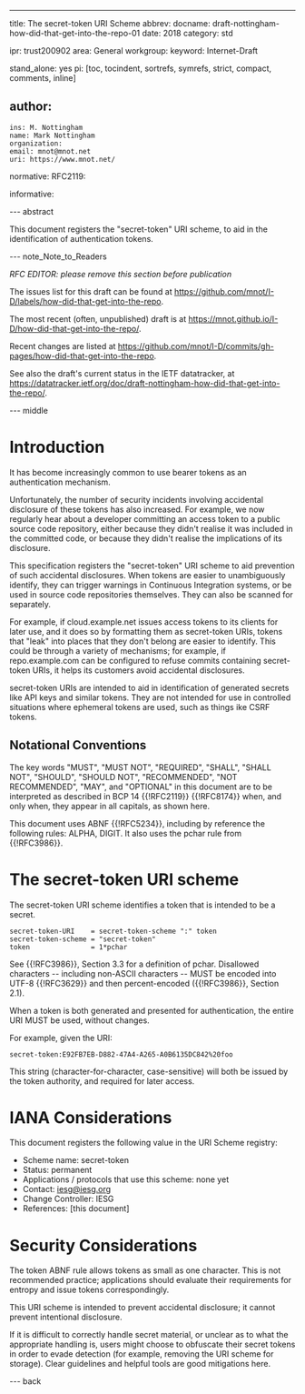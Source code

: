 ---
title: The secret-token URI Scheme
abbrev:
docname: draft-nottingham-how-did-that-get-into-the-repo-01
date: 2018
category: std

ipr: trust200902
area: General
workgroup:
keyword: Internet-Draft

stand_alone: yes
pi: [toc, tocindent, sortrefs, symrefs, strict, compact, comments, inline]

author:
 -
    ins: M. Nottingham
    name: Mark Nottingham
    organization:
    email: mnot@mnot.net
    uri: https://www.mnot.net/

normative:
  RFC2119:

informative:


--- abstract

This document registers the "secret-token" URI scheme, to aid in the identification
of authentication tokens.

--- note_Note_to_Readers

*RFC EDITOR: please remove this section before publication*

The issues list for this draft can be found at <https://github.com/mnot/I-D/labels/how-did-that-get-into-the-repo>.

The most recent (often, unpublished) draft is at <https://mnot.github.io/I-D/how-did-that-get-into-the-repo/>.

Recent changes are listed at <https://github.com/mnot/I-D/commits/gh-pages/how-did-that-get-into-the-repo>.

See also the draft's current status in the IETF datatracker, at
<https://datatracker.ietf.org/doc/draft-nottingham-how-did-that-get-into-the-repo/>.

--- middle

# Introduction

It has become increasingly common to use bearer tokens as an authentication mechanism.

Unfortunately, the number of security incidents involving accidental disclosure of these tokens has also increased. For example, we now regularly hear about a developer committing an access token to a public source code repository, either because they didn't realise it was included in the committed code, or because they didn't realise the implications of its disclosure.

This specification registers the "secret-token" URI scheme to aid prevention of such accidental disclosures. When tokens are easier to unambiguously identify, they can trigger warnings in Continuous Integration systems, or be used in source code repositories themselves. They can also be scanned for separately.

For example, if cloud.example.net issues access tokens to its clients for later use, and it does so by formatting them as secret-token URIs, tokens that "leak" into places that they don't belong are easier to identify. This could be through a variety of mechanisms; for example, if repo.example.com can be configured to refuse commits containing secret-token URIs, it helps its customers avoid accidental disclosures.

secret-token URIs are intended to aid in identification of generated secrets like API keys and similar tokens. They are not intended for use in controlled situations where ephemeral tokens are used, such as things ike CSRF tokens.

## Notational Conventions

The key words "MUST", "MUST NOT", "REQUIRED", "SHALL", "SHALL NOT", "SHOULD", "SHOULD NOT",
"RECOMMENDED", "NOT RECOMMENDED", "MAY", and "OPTIONAL" in this document are to be interpreted as
described in BCP 14 {{!RFC2119}} {{!RFC8174}} when, and only when, they appear in all capitals, as
shown here.

This document uses ABNF {{!RFC5234}}, including by reference the following rules: ALPHA, DIGIT. It also uses the pchar rule from {{!RFC3986}}.


# The secret-token URI scheme

The secret-token URI scheme identifies a token that is intended to be a secret.

~~~ abnf
secret-token-URI    = secret-token-scheme ":" token
secret-token-scheme = "secret-token"
token               = 1*pchar
~~~

See {{!RFC3986}}, Section 3.3 for a definition of pchar. Disallowed characters -- including non-ASCII characters -- MUST be encoded into UTF-8 {{!RFC3629}} and then percent-encoded ({{!RFC3986}}, Section 2.1).

When a token is both generated and presented for authentication, the entire URI MUST be used,
without changes.

For example, given the URI:

~~~ example
secret-token:E92FB7EB-D882-47A4-A265-A0B6135DC842%20foo
~~~

This string (character-for-character, case-sensitive) will both be issued by the token authority, and required for later access.


# IANA Considerations

This document registers the following value in the URI Scheme registry:

* Scheme name: secret-token
* Status: permanent
* Applications / protocols that use this scheme: none yet
* Contact: iesg@iesg.org
* Change Controller: IESG
* References: [this document]


# Security Considerations

The token ABNF rule allows tokens as small as one character. This is not recommended practice; applications should evaluate their requirements for entropy and issue tokens correspondingly.

This URI scheme is intended to prevent accidental disclosure; it cannot prevent intentional disclosure.

If it is difficult to correctly handle secret material, or unclear as to what the appropriate handling is, users might choose to obfuscate their secret tokens in order to evade detection (for example, removing the URI scheme for storage). Clear guidelines and helpful tools are good mitigations here.

--- back
